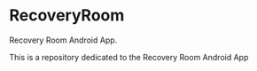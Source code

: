 # RecoveryRoom
Recovery Room Android App.

This is a repository dedicated to the Recovery Room Android App

